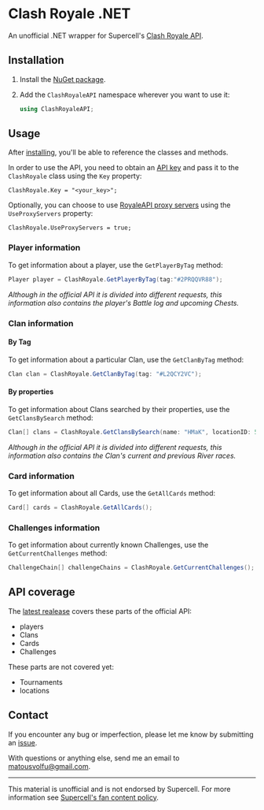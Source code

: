 # Clash Royale .NET
An unofficial .NET wrapper for Supercell's [Clash Royale API](https://developer.clashroyale.com/).

## Installation
1. Install the [NuGet package](https://www.nuget.org/packages/ClashRoyaleDotNet).
2. Add the `ClashRoyaleAPI` namespace wherever you want to use it:

   ```cs
   using ClashRoyaleAPI;
   ```

## Usage
After [installing](#installation), you'll be able to reference the classes and methods.

In order to use the API, you need to obtain an [API key](https://developer.clashroyale.com/#/getting-started) and pass it to the `ClashRoyale` class using the `Key` property:
```
ClashRoyale.Key = "<your_key>";
```

Optionally, you can choose to use [RoyaleAPI proxy servers](https://docs.royaleapi.com/#/proxy) using the `UseProxyServers` property:
```
ClashRoyale.UseProxyServers = true;
```

### Player information
To get information about a player, use the `GetPlayerByTag` method:
```cs
Player player = ClashRoyale.GetPlayerByTag(tag:"#2PRQQVR88");
```
*Although in the official API it is divided into different requests, this information also contains the player's Battle log and upcoming Chests.*

### Clan information

#### By Tag
To get information about a particular Clan, use the `GetClanByTag` method:
```cs
Clan clan = ClashRoyale.GetClanByTag(tag: "#L2QCY2VC");
```

#### By properties
To get information about Clans searched by their properties, use the `GetClansBySearch` method:
```cs
Clan[] clans = ClashRoyale.GetClansBySearch(name: "HMaK", locationID: 57000070, minMembers: 35, maxMembers: 45, minScore: 30000);
```

*Although in the official API it is divided into different requests, this information also contains the Clan's current and previous River races.*

### Card information
To get information about all Cards, use the `GetAllCards` method:
```cs
Card[] cards = ClashRoyale.GetAllCards();
```

### Challenges information
To get information about currently known Challenges, use the `GetCurrentChallenges` method:
```cs
ChallengeChain[] challengeChains = ClashRoyale.GetCurrentChallenges();
```

## API coverage
The [latest realease](https://github.com/matousvolf/clash-royale-dotnet/releases/tag/v1.0.3) covers these parts of the official API:
- players
- Clans
- Cards
- Challenges

These parts are not covered yet:
- Tournaments
- locations

## Contact
If you encounter any bug or imperfection, please let me know by submitting an [issue](https://github.com/matousvolf/clash-royale-dotnet/issues).

With questions or anything else, send me an email to [matousvolfu@gmail.com](mailto:matousvolfu@gmail.com).

---

This material is unofficial and is not endorsed by Supercell. For more information see [Supercell's fan content policy](https://www.supercell.com/fan-content-policy).
